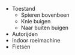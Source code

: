 - Toestand
	- Spieren bovenbeen
	- Knie buigen
	- Naar buiten buigen
- Autorijden
- Indoor roeimachine
- Fietsen